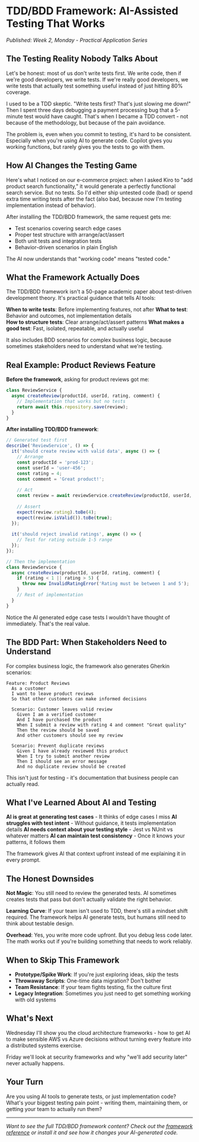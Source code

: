 # TDD/BDD Framework: AI-Assisted Testing That Works

*Published: Week 2, Monday - Practical Application Series*

## The Testing Reality Nobody Talks About

Let's be honest: most of us don't write tests first. We write code, then if we're good developers, we write tests. If we're really good developers, we write tests that actually test something useful instead of just hitting 80% coverage.

I used to be a TDD skeptic. "Write tests first? That's just slowing me down!" Then I spent three days debugging a payment processing bug that a 5-minute test would have caught. That's when I became a TDD convert - not because of the methodology, but because of the pain avoidance.

The problem is, even when you commit to testing, it's hard to be consistent. Especially when you're using AI to generate code. Copilot gives you working functions, but rarely gives you the tests to go with them.

## How AI Changes the Testing Game

Here's what I noticed on our e-commerce project: when I asked Kiro to "add product search functionality," it would generate a perfectly functional search service. But no tests. So I'd either ship untested code (bad) or spend extra time writing tests after the fact (also bad, because now I'm testing implementation instead of behavior).

After installing the TDD/BDD framework, the same request gets me:
- Test scenarios covering search edge cases
- Proper test structure with arrange/act/assert
- Both unit tests and integration tests
- Behavior-driven scenarios in plain English

The AI now understands that "working code" means "tested code."

## What the Framework Actually Does

The TDD/BDD framework isn't a 50-page academic paper about test-driven development theory. It's practical guidance that tells AI tools:

**When to write tests**: Before implementing features, not after
**What to test**: Behavior and outcomes, not implementation details  
**How to structure tests**: Clear arrange/act/assert patterns
**What makes a good test**: Fast, isolated, repeatable, and actually useful

It also includes BDD scenarios for complex business logic, because sometimes stakeholders need to understand what we're testing.

## Real Example: Product Reviews Feature

**Before the framework**, asking for product reviews got me:
```javascript
class ReviewService {
  async createReview(productId, userId, rating, comment) {
    // Implementation that works but no tests
    return await this.repository.save(review);
  }
}
```

**After installing TDD/BDD framework**:
```javascript
// Generated test first
describe('ReviewService', () => {
  it('should create review with valid data', async () => {
    // Arrange
    const productId = 'prod-123';
    const userId = 'user-456';
    const rating = 4;
    const comment = 'Great product!';
    
    // Act
    const review = await reviewService.createReview(productId, userId, rating, comment);
    
    // Assert
    expect(review.rating).toBe(4);
    expect(review.isValid()).toBe(true);
  });
  
  it('should reject invalid ratings', async () => {
    // Test for rating outside 1-5 range
  });
});

// Then the implementation
class ReviewService {
  async createReview(productId, userId, rating, comment) {
    if (rating < 1 || rating > 5) {
      throw new InvalidRatingError('Rating must be between 1 and 5');
    }
    // Rest of implementation
  }
}
```

Notice the AI generated edge case tests I wouldn't have thought of immediately. That's the real value.

## The BDD Part: When Stakeholders Need to Understand

For complex business logic, the framework also generates Gherkin scenarios:

```gherkin
Feature: Product Reviews
  As a customer
  I want to leave product reviews
  So that other customers can make informed decisions

  Scenario: Customer leaves valid review
    Given I am a verified customer
    And I have purchased the product
    When I submit a review with rating 4 and comment "Great quality"
    Then the review should be saved
    And other customers should see my review
    
  Scenario: Prevent duplicate reviews
    Given I have already reviewed this product
    When I try to submit another review
    Then I should see an error message
    And no duplicate review should be created
```

This isn't just for testing - it's documentation that business people can actually read.

## What I've Learned About AI and Testing

**AI is great at generating test cases** - It thinks of edge cases I miss
**AI struggles with test intent** - Without guidance, it tests implementation details
**AI needs context about your testing style** - Jest vs NUnit vs whatever matters
**AI can maintain test consistency** - Once it knows your patterns, it follows them

The framework gives AI that context upfront instead of me explaining it in every prompt.

## The Honest Downsides

**Not Magic**: You still need to review the generated tests. AI sometimes creates tests that pass but don't actually validate the right behavior.

**Learning Curve**: If your team isn't used to TDD, there's still a mindset shift required. The framework helps AI generate tests, but humans still need to think about testable design.

**Overhead**: Yes, you write more code upfront. But you debug less code later. The math works out if you're building something that needs to work reliably.

## When to Skip This Framework

- **Prototype/Spike Work**: If you're just exploring ideas, skip the tests
- **Throwaway Scripts**: One-time data migration? Don't bother
- **Team Resistance**: If your team fights testing, fix the culture first
- **Legacy Integration**: Sometimes you just need to get something working with old systems

## What's Next

Wednesday I'll show you the cloud architecture frameworks - how to get AI to make sensible AWS vs Azure decisions without turning every feature into a distributed systems exercise.

Friday we'll look at security frameworks and why "we'll add security later" never actually happens.

## Your Turn

Are you using AI tools to generate tests, or just implementation code? What's your biggest testing pain point - writing them, maintaining them, or getting your team to actually run them?

---

*Want to see the full TDD/BDD framework content? Check out the [framework reference](link) or install it and see how it changes your AI-generated code.*
